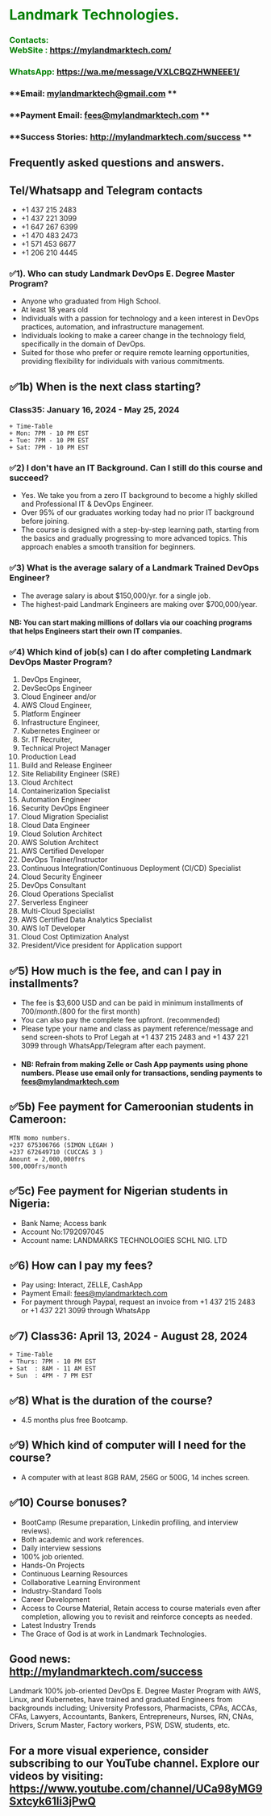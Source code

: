 #  **<span style="color:green">Landmark Technologies.</span>**
### **<span style="color:green">Contacts:  <br> WebSite : <https://mylandmarktech.com/></span>**
### **<span style="color:green">WhatsApp: <https://wa.me/message/VXLCBQZHWNEEE1/></span>**
### **Email: mylandmarktech@gmail.com **
### **Payment Email: fees@mylandmarktech.com **
### **Success Stories: http://mylandmarktech.com/success **
## Frequently asked questions and answers.
## Tel/Whatsapp and Telegram contacts
+ +1 437 215 2483
+ +1 437 221 3099 
+ +1 647 267 6399  
+ +1 470 483 2473  
+ +1 571 453 6677
+ +1 206 210 4445

### ✅1). Who can study Landmark DevOps E. Degree Master Program?
+ Anyone who graduated from High School.
+ At least 18 years old
+ Individuals with a passion for technology and a keen interest in DevOps practices, automation, and infrastructure management.
+ Individuals looking to make a career change in the technology field, specifically in the domain of DevOps.
+ Suited for those who prefer or require remote learning opportunities, providing flexibility for individuals with various commitments.
  

## ✅1b)	When is the next class starting?  
### Class35: January 16, 2024 - May 25, 2024   
    + Time-Table
    + Mon: 7PM - 10 PM EST
    + Tue: 7PM - 10 PM EST
    + Sat: 7PM - 10 PM EST

### ✅2)	I don't have an IT Background. Can I still do this course and succeed? 
+ Yes. We take you from a zero IT background to become a highly skilled and Professional IT & DevOps Engineer.
+ Over 95% of our graduates working today had no prior IT background before joining.
+ The course is designed with a step-by-step learning path, starting from the basics and gradually progressing to more advanced topics. This approach enables a smooth transition for beginners.

### ✅3)	What is the average salary of a Landmark Trained DevOps Engineer? 
+ The average salary is about $150,000/yr. for a single job.
+ The highest-paid Landmark Engineers are making over $700,000/year. 
#### NB: You can start making millions of dollars via our coaching programs that helps Engineers start their own IT companies.

### ✅4)	Which kind of job(s) can I do after completing Landmark DevOps Master Program?

 1. DevOps Engineer,
 2. DevSecOps Engineer
 3. Cloud Engineer and/or 
 4. AWS Cloud Engineer,
 4. Platform Engineer 
 5. Infrastructure Engineer,
 6. Kubernetes Engineer or 
 7. Sr. IT Recruiter,
 8. Technical Project Manager
 9.  Production Lead
 10. Build and Release Engineer
 11. Site Reliability Engineer (SRE)
 12. Cloud Architect
 13. Containerization Specialist
 14. Automation Engineer
 15. Security DevOps Engineer
 16. Cloud Migration Specialist
 17. Cloud Data Engineer
 18. Cloud Solution Architect
 19. AWS Solution Architect
 20. AWS Certified Developer
 21. DevOps Trainer/Instructor
 22. Continuous Integration/Continuous Deployment (CI/CD) Specialist
 23. Cloud Security Engineer
 24. DevOps Consultant
 25. Cloud Operations Specialist
 26. Serverless Engineer
 27. Multi-Cloud Specialist
 28. AWS Certified Data Analytics Specialist
 29. AWS IoT Developer
 30. Cloud Cost Optimization Analyst
 31. President/Vice president for Application support
 
 ## ✅5)	How much is the fee, and can I pay in installments?
+ The fee is $3,600 USD and can be paid in minimum installments of $700/month.($800 for the first month)
+ You can also pay the complete fee upfront. (recommended)
+ Please type your name and class as payment reference/message and send screen-shots to Prof Legah at +1 437 215 2483 and +1 437 221 3099 through WhatsApp/Telegram after each payment.
+ #### NB: Refrain from making Zelle or Cash App payments using phone numbers. Please use email only for transactions, sending payments to fees@mylandmarktech.com

## ✅5b) Fee payment for Cameroonian students in Cameroon:
    MTN momo numbers. 
    +237 675306766 (SIMON LEGAH )
    +237 672649710 (CUCCAS 3 )
    Amount = 2,000,000frs
    500,000frs/month
    
## ✅5c) Fee payment for Nigerian students in Nigeria:
  + Bank Name; Access bank 
  + Account No:1792097045
  + Account name: LANDMARKS TECHNOLOGIES SCHL NIG. LTD
   
## ✅6)	How can I pay my fees?
+ Pay using: Interact, ZELLE, CashApp 
+ Payment Email: fees@mylandmarktech.com   
+ For payment through Paypal, request an invoice from +1 437 215 2483 or +1 437 221 3099 through WhatsApp
  
## ✅7) Class36: April 13, 2024 - August 28, 2024   
    + Time-Table
    + Thurs: 7PM - 10 PM EST
    + Sat  : 8AM - 11 AM EST
    + Sun  : 4PM - 7 PM EST
  
## ✅8)	What is the duration of the course?  
+ 4.5 months plus free Bootcamp.

## ✅9)	Which kind of computer will I need for the course?
+ A computer with at least 8GB RAM, 256G or 500G, 14 inches screen.

## ✅10) Course bonuses?
+ BootCamp (Resume preparation, Linkedin profiling, and interview reviews).
+ Both academic and work references.
+ Daily interview sessions
+ 100% job oriented.
+ Hands-On Projects
+ Continuous Learning Resources
+ Collaborative Learning Environment
+ Industry-Standard Tools
+ Career Development
+ Access to Course Material, Retain access to course materials even after completion, allowing you to revisit and reinforce concepts as needed.
+ Latest Industry Trends
+ The Grace of God is at work in Landmark Technologies.
  
## Good news: http://mylandmarktech.com/success
Landmark 100% job-oriented DevOps E. Degree Master Program with AWS, Linux, and Kubernetes, have trained and graduated Engineers from backgrounds including; University Professors,  Pharmacists, CPAs, ACCAs, CFAs, Lawyers, Accountants, Bankers, Entrepreneurs, Nurses, RN, CNAs, Drivers, Scrum Master, Factory workers, PSW, DSW, students, etc.
## For a more visual experience, consider subscribing to our YouTube channel. Explore our videos by visiting: https://www.youtube.com/channel/UCa98yMG9Sxtcyk61li3jPwQ
